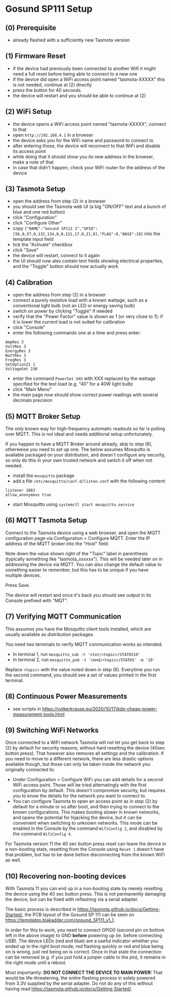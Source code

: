 Gosund SP111 Setup
==================

(0) Prerequisite
----------------

- already flashed with a sufficiently new Tasmota version

(1) Firmware Reset
------------------

- if the device had previously been connected to another Wifi it might need a full reset before being able to connect to a new one
- if the device did open a WiFi access point named "tasmota-XXXXX" this is not needed, continue at (2) directly
- press the button for 40 seconds
- the device will restart and you should be able to continue at (2)

(2) WiFi Setup
--------------

- the device opens a WiFi access point named "tasmota-XXXXX", connect to that
- open `http://192.168.4.1` in a browser
- the device asks you for the WiFi name and password to connect to
- after entering those, the device will reconnect to that WiFi and disable its access point
- while doing that it should show you its new address in the browser, make a note of that
- in case that didn't happen, check your WiFi router for the address of the device

(3) Tasmota Setup
-----------------

- open the address from step (2) in a browser
- you should see the Tasmota web UI (a big "ON/OFF" text and a bunch of blue and one red button)
- click "Configuration"
- click "Configure Other"
- copy `{"NAME":"Gosund SP111 2","GPIO":[56,0,57,0,132,134,0,0,131,17,0,21,0],"FLAG":0,"BASE":18}` into the template input field
- tick the "Activate" checkbox
- click "Save"
- the device will restart, connect to it again
- the UI should now also contain text fields showing electrical properties, and the "Toggle" button should now actually work

(4) Calibration
---------------

- open the address from step (2) in a browser
- connect a purely resistive load with a known wattage, such as a conventional light bulb (not an LED or energy saving bulb)
- switch on power by clicking "Toggle" if needed
- verify that the "Power Factor" value is shown as 1 (or very close to 1); if it is lower the current load is not suited for calibration
- click "Console"
- enter the following commands one at a time and press enter:
```
AmpRes 3
VoltRes 3
EnergyRes 3
WattRes 3
FreqRes 3
SetOption21 1﻿
VoltageSet 230
```
- enter the command `PowerSet XXX` with XXX replaced by the wattage specified for the test load (e.g. "40" for a 40W light bulb)
- click "Main Menu"
- the main page now should show correct power readings with several decimals precision

(5) MQTT Broker Setup
---------------------

The only known way for high-frequency automatic readouts so far is polling over MQTT. This is not ideal and
needs additional setup unfortunately.

If you happen to have a MQTT Broker around already, skip to step (6), otherweise you need to set up one. The below assumes Mosquitto
is available packaged on your distribution, and doesn't configure any security, so only do this in your own
trusted network and switch it off when not needed.

- install the `mosquitto` package
- add a file `/etc/mosquitto/conf.d/listen.conf` with the following content:
```
listener 1883
allow_anonymous true
```
- start Mosquitto using `systemctl start mosquitto.service`

(6) MQTT Tasmota Setup
----------------------

Connect to the Tasmota device using a web browser, and open the MQTT configuration page via Configuration > Configure MQTT.
Enter the IP address of the MQTT broker into the "Host" field.

Note down the value shown right of the "Topic" label in parenthesis (typically something like "tasmota_xxxxxx"). This will be
needed later on in addressing the device via MQTT. You can also change the default value to something easier to remember, but
this has to be unique if you have multiple devices.

Press Save.

The device will restart and once it's back you should see output in its Console prefixed with "MQT".

(7) Verifying MQTT Communication
--------------------------------

This assumes you have the Mosquitto client tools installed, which are usually available as distribution packages.

You need two terminals to verify MQTT communication works as intended.
- In terminal 1, run `mosquitto_sub -t 'stat/<topic>/STATUS10'`
- In terminal 2, run `mosquitto_pub -t 'cmnd/<topic>/STATUS' -m '10'`

Replace `<topic>` with the value noted down in step (6).
Everytime you run the second command, you should see a set of values printed in the first terminal.

(8) Continuous Power Measurements
---------------------------------

- see scripts in https://volkerkrause.eu/2020/10/17/kde-cheap-power-measurement-tools.html 

(9) Switching WiFi Networks
---------------------------

Once connected to a WiFi network Tasmota will not let you get back to step (2) by default for security reasons,
without hard resetting the device (40sec button press). That however also removes all settings and the calibration.
If you need to move to a different network, there are less drastic options available though, but those can only
be taken inside the network you originally connected to:

- Under Configuration > Configure WiFi you can add details for a second WiFi access point. Those will be tried
alternatingly with the first configuration by default. This doesn't compromise security, but requires you to know
the details for the network you want to connect to.
- You can configure Tasmota to open an access point as in step (2) by default for a minute or so after boot, and
then trying to connect to the known configurations. This makes booting slower in known networks, and opens the
potential for hijacking the device, but it can be convenient when switching to unknown networks.
This mode can be enabled in the Console by the command `WifiConfig 2`, and disabled by the command `WifiConfig 4`.

For Tasmota version 11 the 40 sec button press reset can leave the device in a non-booting state, resetting from the
Console using `Reset 1` doesn't have that problem, but has to be done before disconnecting from the known WiFi as well.

(10) Recovering non-booting devices
-----------------------------------

With Tasmota 11 you can end up in a non-booting state by merely resetting the device using the 40 sec button press.
This is not permanently damaging the device, but can be fixed with reflashing via a serial adapter.

The basic process is described in https://tasmota.github.io/docs/Getting-Started/, the PCB layout of the
Gosund SP 111 can be seen on https://templates.blakadder.com/gosund_SP111_v1_1.

In order for this to work, you need to connect GPIO0 (second pin on bottom left in the above image) to GND
**before** powering up (ie. before connecting USB). The device LEDs (red and blue) are a useful indicator
whether you ended up in the right boot mode, red flashing quickly or red and blue being on is wrong, just red being
on is correct. Once in that state the connection can be removed (e.g. if you just hold a jumper cable to the pin),
it remains in the right mode until a reboot.

Most importantly: **DO NOT CONNECT THE DEVICE TO MAIN POWER**! That would be life-threatening, the entire flashing
process in solely powered from 3.3V supplied by the serial adapter. Do not do any of this without having read
https://tasmota.github.io/docs/Getting-Started/.
